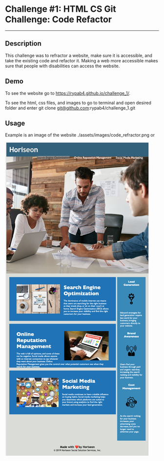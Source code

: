 # Challenge #1: HTML CS Git Challenge: Code Refactor
***

## Description
This challenge was to refractor a website, make sure it is accessible, and take the existing code and refactor it.  Making a web more accessible makes sure that people with disabilities can access the website.  

## Demo
To see the website go to https://rypab4.github.io/challenge_1/.

To see the html, css files, and images to go to terminal and open desired folder and enter git clone git@github.com:rypab4/challenge_1.git


## Usage

Example is an image of the website
./assets/images/code_refractor.png or

![](./assets/images/code_refractor.png)


